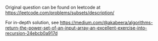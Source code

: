 Original question can be found on leetcode at https://leetcode.com/problems/subsets/description/  

For in-depth solution, see https://medium.com/@akabeera/algorithms-return-the-power-set-of-an-input-array-an-excellent-exercise-into-recursion-24ebcb0a917d 